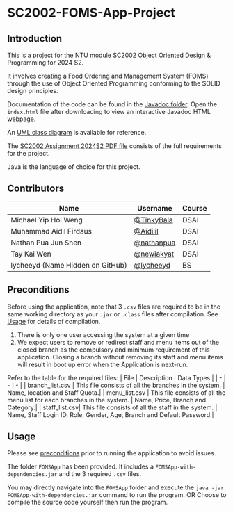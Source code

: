 # SC2002-FOMS-App-Project

## Introduction
This is a project for the NTU module SC2002 Object Oriented Design & Programming for 2024 S2. 

It involves creating a Food Ordering and Management System (FOMS) through the use of Object Oriented Programming conforming to the SOLID design principles.

Documentation of the code can be found in the [Javadoc folder]().
Open the `index.html` file after downloading to view an interactive Javadoc HTML webpage.

An [UML class diagram](https://github.com/lycheeyd/SC2002-Object-Orientated-Programming-Project/blob/afb4b06fbba1bc33f94121bdc5f4906b45a0493d/UML%20Class%20Diagram.jpg) is available for reference.
 
The [SC2002 Assignment 2024S2 PDF file]() consists of the full requirements for the project.

Java is the language of choice for this project.

## Contributors
| Name                   | Username                                     | Course  |
|------------------------|----------------------------------------------|---------|
| Michael Yip Hoi Weng             | [@TinkyBala](https://github.com/Tinkybala)  | DSAI    |
| Muhammad Aidil Firdaus           | [@Aidilil](https://github.com/Aidilil)       | DSAI    |
| Nathan Pua Jun Shen              | [@nathanpua](https://github.com/nathanpua)   | DSAI    |
| Tay Kai Wen                      | [@newiakyat](https://github.com/newiakyat)   | DSAI    |
| lycheeyd (Name Hidden on GitHub) | [@lycheeyd](https://github.com/lycheeyd)     | BS      |


## Preconditions
Before using the application, note that 3 `.csv` files are required to be in the same working directory as your `.jar` or `.class` files after compilation. See [Usage](#Usage) for details of compilation.

1. There is only one user accessing the system at a given time
2. We expect users to remove or redirect staff and menu items out of the closed branch as the compulsory and minimum requirement of this application. Closing a branch without removing its staff and menu items will result in boot up error when the Application is next-run.


Refer to the table for the required files:
| File | Description | Data Types |
| - | - | - |
| branch_list.csv | This file consists of all the branches in the system. | Name, location and Staff Quota.|
| menu_list.csv | This file consists of all the menu list for each branches in the system.  | Name, Price, Branch and Category.|
| staff_list.csv| This file consists of all the staff in the system. | Name, Staff Login ID, Role, Gender, Age, Branch and Default Password.|



## Usage
Please see [preconditions](#Preconditions) prior to running the application to avoid issues.

The folder `FOMSApp` has been provided. It includes a `FOMSApp-with-dependencies.jar` and the 3 required `.csv` files.

You may directly navigate into the `FOMSApp` folder and execute the `java -jar FOMSApp-with-dependencies.jar` command to run the program.
OR
Choose to compile the source code yourself then run the program.
